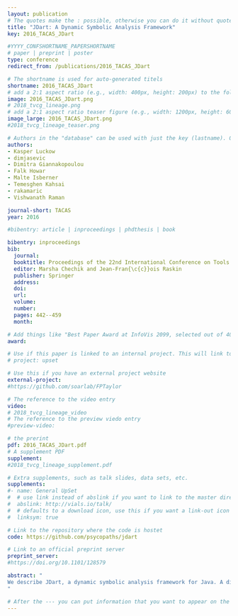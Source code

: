 ```yaml
---
layout: publication
# The quotes make the : possible, otherwise you can do it without quotes
title: "JDart: A Dynamic Symbolic Analysis Framework"
key: 2016_TACAS_JDart

#YYYY_CONFSHORTNAME_PAPERSHORTNAME
# paper | preprint | poster
type: conference
redirect_from: /publications/2016_TACAS_JDart

# The shortname is used for auto-generated titels
shortname: 2016_TACAS_JDart
# add a 2:1 aspect ratio (e.g., width: 400px, height: 200px) to the folder /assets/images/papers/
image: 2016_TACAS_JDart.png
# 2018_tvcg_lineage.png
# add a 2:1 aspect ratio teaser figure (e.g., width: 1200px, height: 600px) to the folder /assets/images/papers/
image_large: 2016_TACAS_JDart.png
#2018_tvcg_lineage_teaser.png

# Authors in the "database" can be used with just the key (lastname). Others can be written properly.
authors:
- Kasper Luckow
- dimjasevic
- Dimitra Giannakopoulou
- Falk Howar
- Malte Isberner
- Temesghen Kahsai
- rakamaric
- Vishwanath Raman

journal-short: TACAS
year: 2016

#bibentry: article | inproceedings | phdthesis | book

bibentry: inproceedings
bib:
  journal:
  booktitle: Proceedings of the 22nd International Conference on Tools and Algorithms for the Construction and Analysis of Systems (TACAS)
  editor: Marsha Chechik and Jean-Fran{\c{c}}ois Raskin
  publisher: Springer
  address: 
  doi:
  url: 
  volume:
  number: 
  pages: 442--459
  month: 

# Add things like "Best Paper Award at InfoVis 2099, selected out of 4000 submissions"
award:

# Use if this paper is linked to an internal project. This will link to the project site
# project: upset

# Use this if you have an external project website
external-project: 
#https://github.com/soarlab/FPTaylor

# The reference to the video entry
video:
# 2018_tvcg_lineage_video
# The reference to the preview viedo entry
#preview-video:

# the prerint
pdf: 2016_TACAS_JDart.pdf
# A supplement PDF
supplement: 
#2018_tvcg_lineage_supplement.pdf

# Extra supplements, such as talk slides, data sets, etc.
supplements:
#- name: General UpSet
#  # use link instead of abslink if you want to link to the master directory
#  abslink: http://vials.io/talk/
#  # defaults to a download icon, use this if you want a link-out icon
#  linksym: true

# Link to the repository where the code is hostet
code: https://github.com/psycopaths/jdart

# Link to an official preprint server
preprint_server: 
#https://doi.org/10.1101/128579

abstract: "
We describe JDart, a dynamic symbolic analysis framework for Java. A distinguishing feature of JDart is its modular architecture: the main component that performs dynamic exploration communicates with a component that efficiently constructs constraints and that interfaces with constraint solvers. These components can easily be extended or modified to support multiple constraint solvers or different exploration strategies. Moreover, JDart has been engineered for robustness, driven by the need to handle complex NASA software. These characteristics, together with its recent open sourcing, make JDart an ideal platform for research and experimentation. In the current release, JDart supports the CORAL, SMTInterpol, and Z3 solvers, and is able to handle NASA software with constraints containing bit operations, floating point arithmetic, and complex arithmetic operations (e.g., trigonometric and nonlinear). We illustrate how JDart has been used to support other analysis techniques, such as automated interface generation and testing of libraries. Finally, we demonstrate the versatility and effectiveness of JDart, and compare it with state-of-the-art dynamic or pure symbolic execution engines through an extensive experimental evaluation.
"

# After the --- you can put information that you want to appear on the website using markdown formatting or HTML. A good example are acknowledgements, extra references, an erratum, etc.
---
```

